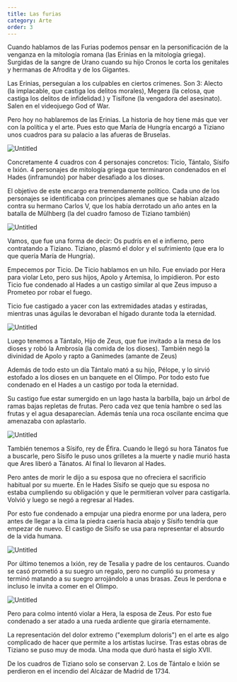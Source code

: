 ```yaml
---
title: Las furias
category: Arte
order: 3
---
```


Cuando hablamos de las Furias podemos pensar en la personificación de la venganza en la mitología romana (las Erinias en la mitología griega). Surgidas de la sangre de Urano cuando su hijo Cronos le corta los genitales y hermanas de Afrodita y de los Gigantes.

Las Erinias, perseguían a los culpables en ciertos crímenes. Son 3: Alecto (la implacable, que castiga los delitos morales), Megera (la celosa, que castiga los delitos de infidelidad.) y Tisífone (la vengadora del asesinato). Salen en el videojuego God of War.

Pero hoy no hablaremos de las Erinias. La historia de hoy tiene más que ver con la política y el arte. Pues esto que María de Hungría encargó a Tiziano unos cuadros para su palacio a las afueras de Bruselas.

![Untitled]({{site.baseurl}}/images/Las%20furias%2037f4f7410a954bdc8925ef50478cb1cb/Mary__15051558___Queen_of_Hungary_-_Maria_de_Hungria__1505-1558__-_Wikipedia__la_enciclopedia_libre.png)

Concretamente 4 cuadros con 4 personajes concretos: Ticio, Tántalo, Sísifo e Ixión. 4 personajes de mitología griega que terminaron condenados en el Hades (inframundo) por haber desafiado a los dioses.

El objetivo de este encargo era tremendamente político. Cada uno de los personajes se identificaba con príncipes alemanes que se habían alzado contra su hermano Carlos V, que los había derrotado un año antes en la batalla de Mülhberg (la del cuadro famoso de Tiziano también)

![Untitled]({{site.baseurl}}/images/Las%20furias%2037f4f7410a954bdc8925ef50478cb1cb/Carlos_V_en_Muhlberg__by_Titian__from_Prado_in_Google_Earth_-_Batalla_de_Muhlberg_-_Wikipedia__la_enciclopedia_libre.png)

Vamos, que fue una forma de decir: Os pudrís en el e infierno, pero contratando a Tiziano. Tiziano, plasmó el dolor y el sufrimiento (que era lo que quería María de Hungría).

Empecemos por Ticio. De Ticio hablamos en un hilo. Fue enviado por Hera para violar Leto, pero sus hijos, Apolo y Artemisa, lo impidieron. Por esto Ticio fue condenado al Hades a un castigo similar al que Zeus impuso a Prometeo por robar el fuego.

Ticio fue castigado a yacer con las extremidades atadas y estiradas, mientras unas águilas le devoraban el hígado durante toda la eternidad.

![Untitled]({{site.baseurl}}/images/Las%20furias%2037f4f7410a954bdc8925ef50478cb1cb/Tityus1_-_Ticio__Tiziano__-_Wikipedia__la_enciclopedia_libre.png)

Luego tenemos a Tántalo, Hijo de Zeus, que fue invitado a la mesa de los dioses y robó la Ambrosía (la comida de los dioses). También negó la divinidad de Apolo y rapto a Ganimedes (amante de Zeus)

Además de todo esto un día Tántalo mató a su hijo, Pélope, y lo sirvió estofado a los dioses en un banquete en el Olimpo. Por todo esto fue condenado en el Hades a un castigo por toda la eternidad.

Su castigo fue estar sumergido en un lago hasta la barbilla, bajo un árbol de ramas bajas repletas de frutas. Pero cada vez que tenía hambre o sed las frutas y el agua desaparecían. Además tenía una roca oscilante encima que amenazaba con aplastarlo.

![Untitled]({{site.baseurl}}/images/Las%20furias%2037f4f7410a954bdc8925ef50478cb1cb/Tantalus_Gioacchino_Assereto_circa1640s_-_Tantalo__mitologia__-_Wikipedia__la_enciclopedia_libre.png)

También tenemos a Sísifo, rey de Éfira. Cuando le llegó su hora Tánatos fue a buscarle, pero Sísifo le puso unos grilletes a la muerte y nadie murió hasta que Ares liberó a Tánatos. Al final lo llevaron al Hades.

Pero antes de morir le dijo a su esposa que no ofreciera el sacrificio habitual por su muerte. En le Hades Sísifo se quejo que su esposa no estaba cumpliendo su obligación y que le permitieran volver para castigarla. Volvió y luego se negó a regresar al Hades.

Por esto fue condenado a empujar una piedra enorme por una ladera, pero antes de llegar a la cima la piedra caería hacia abajo y Sísifo tendría que empezar de nuevo. El castigo de Sísifo se usa para representar el absurdo de la vida humana.

![Untitled]({{site.baseurl}}/images/Las%20furias%2037f4f7410a954bdc8925ef50478cb1cb/Punishment_sisyph_-_Sisifo_-_Wikipedia__la_enciclopedia_libre.png)

Por último tenemos a Ixión, rey de Tesalia y padre de los centauros. Cuando se casó prometió a su suegro un regalo, pero no cumplió su promesa y terminó matando a su suegro arrojándolo a unas brasas. Zeus le perdona e incluso le invita a comer en el Olimpo.

![Untitled]({{site.baseurl}}/images/Las%20furias%2037f4f7410a954bdc8925ef50478cb1cb/Ixion_by_Jusepe_de_Ribera__1632__-_Ixion_-_Wikipedia__la_enciclopedia_libre.png)

Pero para colmo intentó violar a Hera, la esposa de Zeus. Por esto fue condenado a ser atado a una rueda ardiente que giraría eternamente.

La representación del dolor extremo ("exemplum doloris") en el arte es algo complicado de hacer que permite a los artistas lucirse. Tras estas obras de Tiziano se puso muy de moda. Una moda que duró hasta el siglo XVII.

De los cuadros de Tiziano solo se conservan 2. Los de Tántalo e Ixión se perdieron en el incendio del Alcázar de Madrid de 1734.
